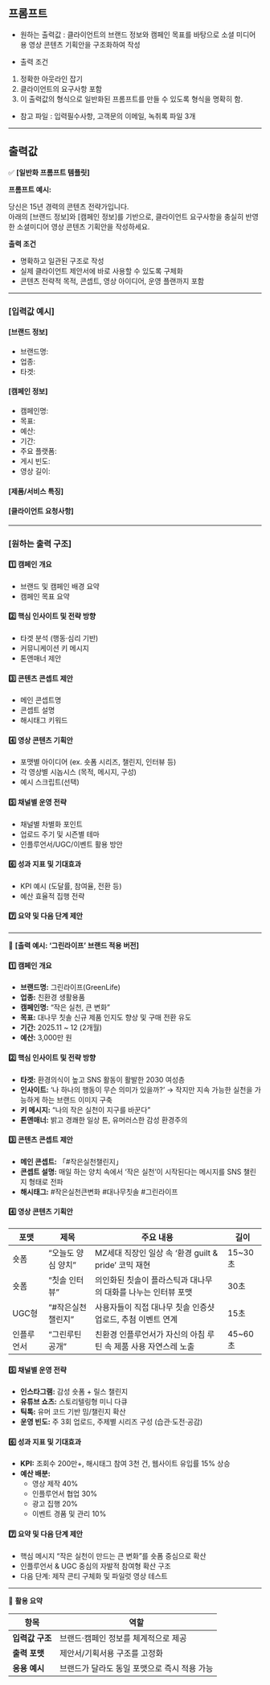 ## 프롬프트

- 원하는 출력값 : 클라이언트의 브랜드 정보와 캠페인 목표를 바탕으로 소셜 미디어용 영상 콘텐츠 기획안을 구조화하여 작성

- 출력 조건
1. 정확한 아웃라인 잡기 
2. 클라이언트의 요구사항 포함 
3. 이 출력값의 형식으로 일반화된 프롬프트를 만들 수 있도록 형식을 명확히 함.

- 참고 파일 : 입력필수사항, 고객문의 이메일, 녹취록 파일 3개

---

## 출력값

✅ **[일반화 프롬프트 템플릿]**

**프롬프트 예시:**

당신은 15년 경력의 콘텐츠 전략가입니다.  
아래의 [브랜드 정보]와 [캠페인 정보]를 기반으로, 클라이언트 요구사항을 충실히 반영한 소셜미디어 영상 콘텐츠 기획안을 작성하세요.

**출력 조건**

- 명확하고 일관된 구조로 작성  
- 실제 클라이언트 제안서에 바로 사용할 수 있도록 구체화  
- 콘텐츠 전략적 목적, 콘셉트, 영상 아이디어, 운영 플랜까지 포함  

---

### [입력값 예시]

#### [브랜드 정보]
- 브랜드명:  
- 업종:  
- 타겟:  

#### [캠페인 정보]
- 캠페인명:  
- 목표:  
- 예산:  
- 기간:  
- 주요 플랫폼:  
- 게시 빈도:  
- 영상 길이:  

#### [제품/서비스 특징]

#### [클라이언트 요청사항]

---

### [원하는 출력 구조]

#### 1️⃣ 캠페인 개요
- 브랜드 및 캠페인 배경 요약  
- 캠페인 목표 요약  

#### 2️⃣ 핵심 인사이트 및 전략 방향
- 타겟 분석 (행동·심리 기반)  
- 커뮤니케이션 키 메시지  
- 톤앤매너 제안  

#### 3️⃣ 콘텐츠 콘셉트 제안
- 메인 콘셉트명  
- 콘셉트 설명  
- 해시태그 키워드  

#### 4️⃣ 영상 콘텐츠 기획안
- 포맷별 아이디어 (ex. 숏폼 시리즈, 챌린지, 인터뷰 등)  
- 각 영상별 시놉시스 (목적, 메시지, 구성)  
- 예시 스크립트(선택)  

#### 5️⃣ 채널별 운영 전략
- 채널별 차별화 포인트  
- 업로드 주기 및 시즌별 테마  
- 인플루언서/UGC/이벤트 활용 방안  

#### 6️⃣ 성과 지표 및 기대효과
- KPI 예시 (도달률, 참여율, 전환 등)  
- 예산 효율적 집행 전략  

#### 7️⃣ 요약 및 다음 단계 제안  

---

📘 **[출력 예시: ‘그린라이프’ 브랜드 적용 버전]**

#### 1️⃣ 캠페인 개요
- **브랜드명:** 그린라이프(GreenLife)  
- **업종:** 친환경 생활용품  
- **캠페인명:** “작은 실천, 큰 변화”  
- **목표:** 대나무 칫솔 신규 제품 인지도 향상 및 구매 전환 유도  
- **기간:** 2025.11 ~ 12 (2개월)  
- **예산:** 3,000만 원  

#### 2️⃣ 핵심 인사이트 및 전략 방향
- **타겟:** 환경의식이 높고 SNS 활동이 활발한 2030 여성층  
- **인사이트:** ‘나 하나의 행동이 무슨 의미가 있을까?’ → 작지만 지속 가능한 실천을 가능하게 하는 브랜드 이미지 구축  
- **키 메시지:** “나의 작은 실천이 지구를 바꾼다”  
- **톤앤매너:** 밝고 경쾌한 일상 톤, 유머러스한 감성 환경주의  

#### 3️⃣ 콘텐츠 콘셉트 제안
- **메인 콘셉트:** 「#작은실천챌린지」  
- **콘셉트 설명:** 매일 하는 양치 속에서 ‘작은 실천’이 시작된다는 메시지를 SNS 챌린지 형태로 전파  
- **해시태그:** #작은실천큰변화 #대나무칫솔 #그린라이프  

#### 4️⃣ 영상 콘텐츠 기획안

| 포맷 | 제목 | 주요 내용 | 길이 |
|------|------|------------|------|
| 숏폼 | “오늘도 양심 양치” | MZ세대 직장인 일상 속 ‘환경 guilt & pride’ 코믹 재현 | 15~30초 |
| 숏폼 | “칫솔 인터뷰” | 의인화된 칫솔이 플라스틱과 대나무의 대화를 나누는 인터뷰 포맷 | 30초 |
| UGC형 | “#작은실천챌린지” | 사용자들이 직접 대나무 칫솔 인증샷 업로드, 추첨 이벤트 연계 | 15초 |
| 인플루언서 | “그린루틴 공개” | 친환경 인플루언서가 자신의 아침 루틴 속 제품 사용 자연스레 노출 | 45~60초 |

#### 5️⃣ 채널별 운영 전략
- **인스타그램:** 감성 숏폼 + 릴스 챌린지  
- **유튜브 쇼츠:** 스토리텔링형 미니 다큐  
- **틱톡:** 유머 코드 기반 밈/챌린지 확산  
- **운영 빈도:** 주 3회 업로드, 주제별 시리즈 구성 (습관·도전·공감)  

#### 6️⃣ 성과 지표 및 기대효과
- **KPI:** 조회수 200만+, 해시태그 참여 3천 건, 웹사이트 유입률 15% 상승  
- **예산 배분:**  
  - 영상 제작 40%  
  - 인플루언서 협업 30%  
  - 광고 집행 20%  
  - 이벤트 경품 및 관리 10%  

#### 7️⃣ 요약 및 다음 단계 제안
- 핵심 메시지 “작은 실천이 만드는 큰 변화”를 숏폼 중심으로 확산  
- 인플루언서 & UGC 중심의 자발적 참여형 확산 구조  
- 다음 단계: 제작 콘티 구체화 및 파일럿 영상 테스트  

---

📍 **활용 요약**

| 항목 | 역할 |
|------|------|
| **입력값 구조** | 브랜드·캠페인 정보를 체계적으로 제공 |
| **출력 포맷** | 제안서/기획서용 구조를 고정화 |
| **응용 예시** | 브랜드가 달라도 동일 포맷으로 즉시 적용 가능 |
